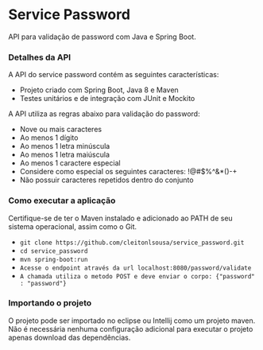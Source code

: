 # Service Password
API para validação de password com Java e Spring Boot.

### Detalhes da API

A API do service password contém as seguintes características:

 - Projeto criado com Spring Boot, Java 8 e Maven
 - Testes unitários e de integração com JUnit e Mockito

A API utiliza as regras abaixo para validação do password:
  - Nove ou mais caracteres
  - Ao menos 1 dígito
  - Ao menos 1 letra minúscula
  - Ao menos 1 letra maiúscula
  - Ao menos 1 caractere especial
  - Considere como especial os seguintes caracteres: !@#$%^&*()-+
  - Não possuir caracteres repetidos dentro do conjunto

### Como executar a aplicação
Certifique-se de ter o Maven instalado e adicionado ao PATH de seu sistema operacional, assim como o Git.

- `git clone https://github.com/cleitonlsousa/service_password.git`
- `cd service_password`
- `mvn spring-boot:run`
- `Acesse o endpoint através da url localhost:8080/password/validate`
- `A chamada utiliza o metodo POST e deve enviar o corpo: {"password" : "password"}`

### Importando o projeto

O projeto pode ser importado no eclipse ou Intellij como um projeto maven. Não é necessária nenhuma configuração
adicional para executar o projeto apenas download das dependências.
